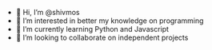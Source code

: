 - 👋 Hi, I’m @shivmos
- 👀 I’m interested in better my knowledge on programming
- 🌱 I’m currently learning Python and Javascript
- 💞️ I’m looking to collaborate on independent projects

